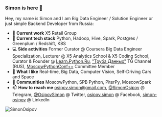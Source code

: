 ### Simon is here 👋

Hey, my name is Simon and I am Big Data Engineer / Solution Engineer or just simple Backend Developer from Russia:

- 🏢 **Current work** X5 Retail Group
- 🌱 **Current tech stack** Python, Hadoop, Hive, Spark, Postgres / Greenplum / Redshift, K8S
- 💻 **Side activities**  Former Curator @ Coursera Big Data Engineer Specialization, Lecturer @ X5 Analytics School & X5 Coding School, Curator & Founder @ [Learn.Python.Ru](learn.python.ru), ["Труба Данных"](https://t.me/ohmydataengineer) TG Channel (RUS), [MoscowPythonConf++](https://conf.python.ru/) Committee Member
- 🤔 **What I like** Real-time, Big Data, Computer Vision, Self-Driving Cars and Space
- 💬 **Communities** MoscowPython, SPB Python, PiterPy, MoscowSpark
- 📫 **How to reach me** osipov.simon@gmail.com, [@SimonOsipov](http://t.me/SimonOsipov) @ Telegram, [@OsipovSimon](https://twitter.com/OsipovSimon) @ Twitter, [osipov.simon](https://www.facebook.com/osipov.simon) @ Facebook, [simon-osipov](https://www.linkedin.com/in/simon-osipov/) @ LinkedIn

<p>&nbsp;<img align="left" src="https://github-readme-stats.vercel.app/api?username=SimonOsipov&count_private=true&show_icons=true" alt="SimonOsipov"/></p>

